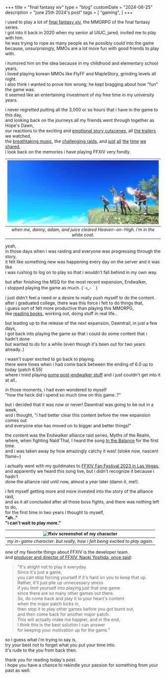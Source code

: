 +++
title = "final fantasy xiv"
type = "blog"
customDate = "2024-06-25"
description = "june 25th 2024's post"
tags = [
    "gaming",
]
+++

i used to play a lot of [final fantasy xiv](https://na.finalfantasyxiv.com/), the MMORPG of the final fantasy series.\
i got into it back in 2020 when my senior at UIUC, jared, invited me to play with him.\
he was trying to rope as many people as he possibly could into the game\
because, unsurprisingly, MMOs are a lot more fun with good friends to play with.

i humored him on the idea because in my childhood and elementary school years,\
i loved playing korean MMOs like FlyFF and MapleStory, grinding levels all night.\
i also think i wanted to prove him wrong; he kept bragging about how "fun" the game was.\
it seemed like an entertaining investment of my free time in my university years.

i never regretted putting all the 3,000 or so hours that i have in the game to this day,\
and looking back on the journeys all my friends went through together as Hope's Dawn,\
our reactions to the exciting and [emotional story cutscenes](https://ffxiv.consolegameswiki.com/wiki/The_Parting_Glass), all [the trailers](https://www.youtube.com/watch?v=4phUCJlomPo) we watched,\
the [breathtaking music](https://www.youtube.com/watch?v=BFGw1RI0Kts), the [challenging raids](https://ffxiv.consolegameswiki.com/wiki/Eden%27s_Promise_(Savage)), and [just](/images/me-n-rink.png) [all](/images/first-raid.png) [the](/images/e9s.png) [time](/images/e10s.png) [we](/images/e11s.png) [shared](/images/e12s-clear.png),\
i look back on the memories i have playing FFXIV very fondly.

| ![ffxiv screenshot of a dungeon](/images/hoh.png) | 
|:--:| 
| *when me, danny, adam, and juice cleared Heaven-on-High. i'm in the white coat.* |

yeah,\
in those days when i was raiding and everyone was progressing through the story,\
it felt like something new was happening every day on the server and it was like\
i was rushing to log on to play so that i wouldn't fall behind in my own way.

but after finishing the MSQ for the most recent expansion, Endwalker,\
i stopped playing the game as much. (´-ι_-｀)

i just didn't feel a need or a desire to really push myself to do the content.\
after i graduated college, there was this force i felt to do things that,\
i guess sort of felt more productive than playing this MMORPG,\
like [reading books](https://www.amazon.com/Atomic-Habits-Proven-Build-Break/dp/0735211299), working out, doing stuff in real life..

but leading up to the release of the next expansion, Dawntrail, in just a few days,\
i got back into playing the game so that i could do some content that i hadn't done\
but wanted to do for a while (even though it's been out for two years already..)

i wasn't super excited to go back to playing.\
there were times when i had come back between the ending of 6.0 up to today (patch 6.55)\
where i tried playing [some post-endwalker stuff](https://ffxiv.consolegameswiki.com/wiki/Pand%C3%A6monium) and i just couldn't get into it at all..

in those moments, i had even wondered to myself\
"how the heck did i spend so much time on this game..?"

but i decided that it was now or never! Dawntrail was going to be out in a week,\
and i thought, "i had better clear this content before the new expansion comes out\
and everyone else has moved on to bigger and better things!"

the content was the Endwalker alliance raid series, Myths of the Realm,\
where, when fighting Nald'Thal, I heard the song [In the Balance](https://www.youtube.com/watch?v=nih4x5hv89Q) for the first time.\
and i was taken away by how amazingly catchy it was! (stoke now, nascent flame~)

i actually went with my guildmates to [FFXIV Fan Festival 2023 in Las Vegas](https://youtu.be/nXHlSHMLAVI),\
and apparently we heard this song live, but i didn't recognize it because i hadn't\
done the alliance raid until now, almost a year later (damn it, me!).

i felt myself getting more and more invested into the story of the alliance raid,\
and as it all concluded after all those boss fights, and there was nothing left to do,\
for the first time in two years i thought to myself,\
**"ah.."**\
**"i can't wait to play more."**

| ![ffxiv screenshot of my character](/images/wow.png) | 
|:--:| 
| *my in-game character. but really, how i felt being excited to play again.* |

one of my favorite things about FFXIV is the developer team.\
and [producer and director of FFXIV, Naoki Yoshida, once said](https://old.reddit.com/r/ffxiv/comments/517ql0/a_player_asks_on_how_to_maintain_motivation_and/):

> "It's alright not to play it everyday.\
> Since it's just a game, \
> you can stop forcing yourself if it's hard on you to keep that up.\
> Rather, it'll just pile up unnecessary stress\
> if you limit yourself into playing just that one game\
> since there are so many other games out there.\
> So, do come back and play it to your heart's content\
> when the major patch kicks in,\
> then stop it to play other games before you got burnt out,\
> and then come back for another major patch.\
> This will actually make me happier, and in the end,\
> I think this is the best solution I can answer\
> for keeping your motivation up for the game."


so i guess what i'm trying to say is,\
try your best not to forget what you put your time into.\
it's rude to the you from back then.

thank you for reading today's post.\
i hope you have a chance to rekindle your passion for something from your past as well.